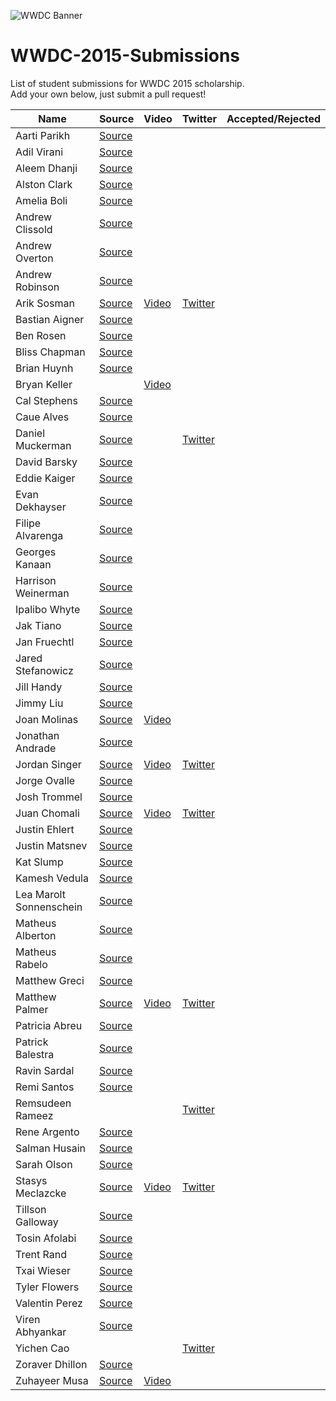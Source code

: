 ![WWDC Banner](https://devimages.apple.com.edgekey.net/wwdc/images/wwdc15-hero_2x.png)
# WWDC-2015-Submissions
List of student submissions for WWDC 2015 scholarship. <br>
Add your own below, just submit a pull request!
<!--http://www.alphabetize.org-->
Name | Source | Video | Twitter | Accepted/Rejected
--- | --- | --- | --- | ---
Aarti Parikh | [Source](https://github.com/aarti/wwdc-scholarship-app )
Adil Virani | [Source](https://github.com/AdilVirani/WWDC-2015)
Aleem Dhanji | [Source](https://github.com/adhanji/AleemDhanji)
Alston Clark | [Source](https://github.com/Acespace/WWDC15)
Amelia Boli | [Source](https://github.com/AmeliaBoli/AmeliaBoli)
Andrew Clissold | [Source](https://github.com/aclissold/wwdc-scholarship)
Andrew Overton | [Source](https://github.com/andrewoverton/WWDC-Scholarship-App)
Andrew Robinson | [Source](https://github.com/SirArkimedes/WWDC-2015)
Arik Sosman | [Source](https://github.com/arik-so/WWDC-2015-Application) | [Video](http://youtu.be/paRnOg6_t6k) | [Twitter](https://twitter.com/arikaleph)
Bastian Aigner | [Source](https://github.com/bastiaigner/WWDC15)
Ben Rosen | [Source](https://github.com/benrosen78/2015-WWDC-Scholarship-app)
Bliss Chapman | [Source](https://github.com/Togira/WWDC2015-Student-Application)
Brian Huynh | [Source](https://github.com/tvnerd/Brian-Huynh)
Bryan Keller | | [Video](https://vimeo.com/126077764)
Cal Stephens | [Source](https://github.com/Calda/About-Cal)
Caue Alves | [Source](https://github.com/CaueAlvesSilva/Caue-Alves---WWDC15)
Daniel Muckerman | [Source](https://github.com/DMuckerman/wwdc2015) | | [Twitter](https://twitter.com/dmuckerman)
David Barsky | [Source](https://github.com/davidbarsky/DavidBarskyWWDC)
Eddie Kaiger | [Source](https://github.com/eddiekaiger/PortfolioApp)
Evan Dekhayser | [Source](https://github.com/edekhayser/WWDC-2015-Scholarship)
Filipe Alvarenga | [Source](https://github.com/filipealva/WWDC15-Scholarship)
Georges Kanaan | [Source](https://github.com/Ge0rges/WWDC-2015-Scholarship)
Harrison Weinerman | [Source](https://github.com/harrisonw1/Harrison-Weinerman-WWDC-2015-Scholarship-App)
Ipalibo Whyte | [Source](https://github.com/IpaliboWhyte/WWDC-2015)
Jak Tiano | [Source](https://github.com/Jakintosh/WWDC-2015-Application)
Jan Fruechtl | [Source](https://github.com/coolcut/WWDC-Scholarship-2015)
Jared Stefanowicz | [Source](https://github.com/BigxMac/WWDC-2015)
Jill Handy | [Source](https://github.com/Jaemu/jill-handy)
Jimmy Liu | [Source](https://github.com/lele0108/WWDC_2015)
Joan Molinas | [Source](https://github.com/ulidev/WWDC2015) | [Video](https://youtu.be/OU44fRY2PYs)
Jonathan Andrade | [Source](https://github.com/jcandrade/WWDC2015)
Jordan Singer | [Source](https://github.com/jordansinger/WWDC-15) | [Video](http://cl.ly/am7C) | [Twitter](https://twitter.com/jsngr)
Jorge Ovalle | [Source](https://github.com/lojals/JorgeOvalleWWDC)
Josh Trommel | [Source](https://github.com/probablyjosh/JoshTrommel)
Juan Chomali | [Source](https://github.com/jchomali/WWDC15App) | [Video](https://www.youtube.com/watch?v=7WFw3axl8lM) | [Twitter](https://twitter.com/jchomali)
Justin Ehlert | [Source](https://github.com/jtehlert/WWDC)
Justin Matsnev | [Source](https://github.com/Jmats17/WWDC15-App)
Kat Slump | [Source](https://github.com/katslump/WWDC2015)
Kamesh Vedula | [Source](https://github.com/kvedula/WWDC2015)
Lea Marolt Sonnenschein | [Source](https://github.com/leamars/WWDC2015)
Matheus Alberton | [Source](https://github.com/matheusfrozzi/wwdcprofile)
Matheus Rabelo | [Source](https://github.com/omatheusr/MatheusRabelo)
Matthew Greci | [Source](https://github.com/mgreci/MatthewGreci)
Matthew Palmer | [Source](https://github.com/matthewpalmer/WWDC-15) | [Video](https://www.dropbox.com/s/7mhn66qp57dsyxc/wwdc-15-demo.mov?dl=0) | [Twitter](http://twitter.com/_matthewpalmer)
Patricia Abreu | [Source](https://github.com/PatriciaAbreu/WWDC/tree/master/WWDCPatriciaAbreu)
Patrick Balestra | [Source](https://github.com/BalestraPatrick/WWDC-2015-Scholarship)
Ravin Sardal | [Source](https://github.com/randomite/ss-wwdc)
Remi Santos | [Source](https://github.com/Kemcake/WWDC2015)
Remsudeen Rameez | | | [Twitter](https://twitter.com/remzr7)
Rene Argento | [Source](https://github.com/reneargento/wwdc-2015-scholarship-application)
Salman Husain | [Source](https://github.com/shusain93/WWDC2015)
Sarah Olson | [Source](https://github.com/saraheolson/SarahOlson)
Stasys Meclazcke | [Source](https://github.com/aeip/2015-WWDC-Scholarship-App) | [Video](https://www.youtube.com/watch?v=Q05r7ALxmZY) | [Twitter](https://twitter.com/Smecla)
Tillson Galloway | [Source](https://github.com/tillson/wwdc-2015)
Tosin Afolabi | [Source](https://github.com/TosinAF/WWDC-2015)
Trent Rand | [Source](https://github.com/trentrand/Apple-WWDC-2015-Application)
Txai Wieser | [Source](https://github.com/txaidw/WWDC15-Txai-Wieser)
Tyler Flowers | [Source](https://github.com/Tdflowers/WWDC2015)
Valentin Perez | [Source](https://github.com/valentin7/wwdc2015app)
Viren Abhyankar | [Source](https://github.com/virena/Viren-Abhyankar)
Yichen Cao | | | [Twitter](https://twitter.com/Schemetrical)
Zoraver Dhillon | [Source](https://github.com/teghzoraver/Zoraver-Dhillon-WWDC-2015)
Zuhayeer Musa | [Source](https://github.com/zuhaz3/WWDC15) | [Video](http://youtu.be/I5WMFgD0YvM)
<!-- Don't remove the newline -->
